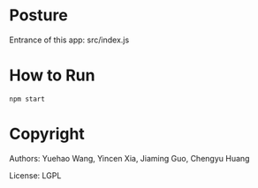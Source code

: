 # Posture

Entrance of this app: src/index.js

# How to Run

```
npm start
```

# Copyright

Authors: Yuehao Wang, Yincen Xia, Jiaming Guo, Chengyu Huang

License: LGPL